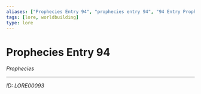 ```yaml
---
aliases: ["Prophecies Entry 94", "prophecies entry 94", "94 Entry Prophecies"]
tags: [lore, worldbuilding]
type: lore
---
```


# Prophecies Entry 94

*Prophecies*

---
*ID: LORE00093*